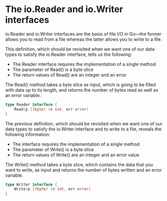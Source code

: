 # The io.Reader and io.Writer interfaces

io.Reader and io.Writer interfaces are the basis of file I/O in Go—the former allows you to read from a file whereas the latter allows you to write to a file.

This definition, which should be revisited when we want one of our data types to satisfy the io.Reader interface, tells us the following:

- The Reader interface requires the implementation of a single method
- The parameter of Read() is a byte slice
- The return values of Read() are an integer and an error

The Read() method takes a byte slice as input, which is going to be filled with data
up to its length, and returns the number of bytes read as well as an error variable.

```go
type Reader interface {
    Read(p []byte) (n int, err error)
}
```

The previous definition, which should be revisited when we want one of our data types to satisfy the io.Writer interface and to write to a file, reveals the following information:

- The interface requires the implementation of a single method
- The parameter of Write() is a byte slice
- The return values of Write() are an integer and an error value

The Write() method takes a byte slice, which contains the data that you want to
write, as input and returns the number of bytes written and an error variable.

```go
type Writer interface {
    Write(p []byte) (n int, err error)
}
```
